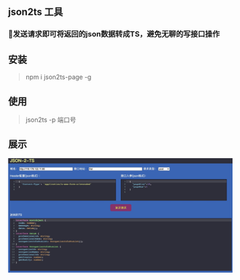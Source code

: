 ## json2ts 工具
### 发送请求即可将返回的json数据转成TS，避免无聊的写接口操作

## 安装
>npm i json2ts-page -g

## 使用
>json2ts -p 端口号

## 展示
![](https://raw.githubusercontent.com/3110160/json2ts-page/master/json2ts.jpg)